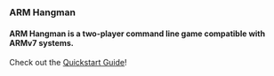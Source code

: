 ### ARM Hangman
#### ARM Hangman is a two-player command line game compatible with ARMv7 systems.
Check out the [Quickstart Guide](docs/ARMHangman.adoc)!
